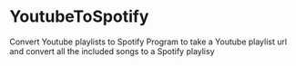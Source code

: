 # YoutubeToSpotify
Convert Youtube playlists to Spotify
Program to take a Youtube playlist url and convert all the included songs to a Spotify playlisy

